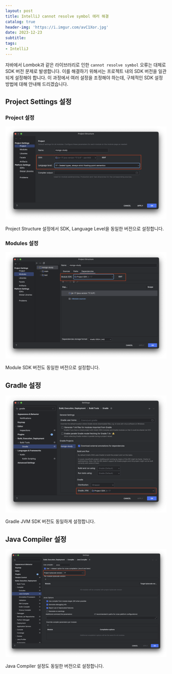 ```yaml
---
layout: post
title: IntelliJ cannot resolve symbol 에러 해결
catalog: true
header-img: 'https://i.imgur.com/avC1Xor.jpg'
date: 2023-12-23
subtitle:
tags:
- IntelliJ
---
```


자바에서 Lombok과 같은 라이브러리로 인한 `cannot resolve symbol` 오류는 대체로 SDK 버전 문제로 발생합니다. 이를 해결하기 위해서는 프로젝트 내의 SDK 버전을 일관되게 설정해야 합니다. 이 과정에서 여러 설정을 조정해야 하는데, 구체적인 SDK 설정 방법에 대해 안내해 드리겠습니다.

## Project Settings 설정

### Project 설정

![](https://raw.githubusercontent.com/cheese10yun/IntelliJ/master/image/Project-Structure.png)

Project Structure 설정에서 SDK, Language Level을 동일한 버전으로 설정합니다.

### Modules 설정

![](https://raw.githubusercontent.com/cheese10yun/IntelliJ/master/image/module.png)

Module SDK 버전도 동일한 버전으로 설정합니다.

## Gradle 설정

![](https://raw.githubusercontent.com/cheese10yun/IntelliJ/master/image/gradle.png)

Gradle JVM SDK 버전도 동일하게 설정합니다.

## Java Compiler 설정

![](https://raw.githubusercontent.com/cheese10yun/IntelliJ/master/image/java-compile.png)

Java Compiler 설정도 동일한 버전으로 설정합니다.